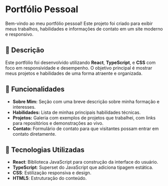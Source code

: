 # Portfólio Pessoal

Bem-vindo ao meu portfólio pessoal! Este projeto foi criado para exibir meus trabalhos, habilidades e informações de contato em um site moderno e responsivo.

## 📑 Descrição

Este portfólio foi desenvolvido utilizando **React**, **TypeScript**, e **CSS** com foco em responsividade e desempenho. O objetivo principal é mostrar meus projetos e habilidades de uma forma atraente e organizada.

## 🎨 Funcionalidades

- **Sobre Mim:** Seção com uma breve descrição sobre minha formação e interesses.
- **Habilidades:** Lista de minhas principais habilidades técnicas.
- **Projetos:** Galeria com exemplos de projetos que trabalhei, com links para repositórios e demonstrações ao vivo.
- **Contato:** Formulário de contato para que visitantes possam entrar em contato diretamente.

## 🚀 Tecnologias Utilizadas

- **React**: Biblioteca JavaScript para construção da interface do usuário.
- **TypeScript**: Superset do JavaScript que adiciona tipagem estática.
- **CSS**: Estilização responsiva e design.
- **HTML5**: Estruturação do conteúdo.

